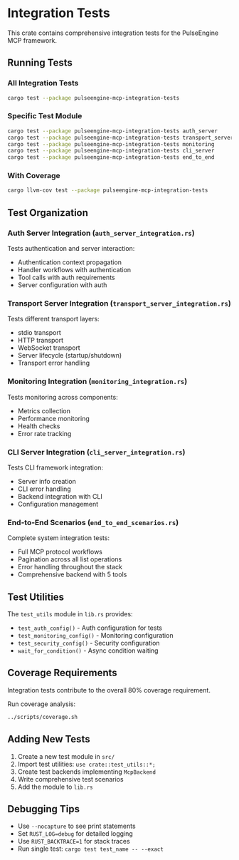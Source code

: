 # Integration Tests

This crate contains comprehensive integration tests for the PulseEngine MCP framework.

## Running Tests

### All Integration Tests
```bash
cargo test --package pulseengine-mcp-integration-tests
```

### Specific Test Module
```bash
cargo test --package pulseengine-mcp-integration-tests auth_server
cargo test --package pulseengine-mcp-integration-tests transport_server
cargo test --package pulseengine-mcp-integration-tests monitoring
cargo test --package pulseengine-mcp-integration-tests cli_server
cargo test --package pulseengine-mcp-integration-tests end_to_end
```

### With Coverage
```bash
cargo llvm-cov test --package pulseengine-mcp-integration-tests
```

## Test Organization

### Auth Server Integration (`auth_server_integration.rs`)
Tests authentication and server interaction:
- Authentication context propagation
- Handler workflows with authentication
- Tool calls with auth requirements
- Server configuration with auth

### Transport Server Integration (`transport_server_integration.rs`)
Tests different transport layers:
- stdio transport
- HTTP transport  
- WebSocket transport
- Server lifecycle (startup/shutdown)
- Transport error handling

### Monitoring Integration (`monitoring_integration.rs`)
Tests monitoring across components:
- Metrics collection
- Performance monitoring
- Health checks
- Error rate tracking

### CLI Server Integration (`cli_server_integration.rs`)
Tests CLI framework integration:
- Server info creation
- CLI error handling
- Backend integration with CLI
- Configuration management

### End-to-End Scenarios (`end_to_end_scenarios.rs`)
Complete system integration tests:
- Full MCP protocol workflows
- Pagination across all list operations
- Error handling throughout the stack
- Comprehensive backend with 5 tools

## Test Utilities

The `test_utils` module in `lib.rs` provides:
- `test_auth_config()` - Auth configuration for tests
- `test_monitoring_config()` - Monitoring configuration
- `test_security_config()` - Security configuration
- `wait_for_condition()` - Async condition waiting

## Coverage Requirements

Integration tests contribute to the overall 80% coverage requirement.

Run coverage analysis:
```bash
../scripts/coverage.sh
```

## Adding New Tests

1. Create a new test module in `src/`
2. Import test utilities: `use crate::test_utils::*;`
3. Create test backends implementing `McpBackend`
4. Write comprehensive test scenarios
5. Add the module to `lib.rs`

## Debugging Tips

- Use `--nocapture` to see print statements
- Set `RUST_LOG=debug` for detailed logging
- Use `RUST_BACKTRACE=1` for stack traces
- Run single test: `cargo test test_name -- --exact`
